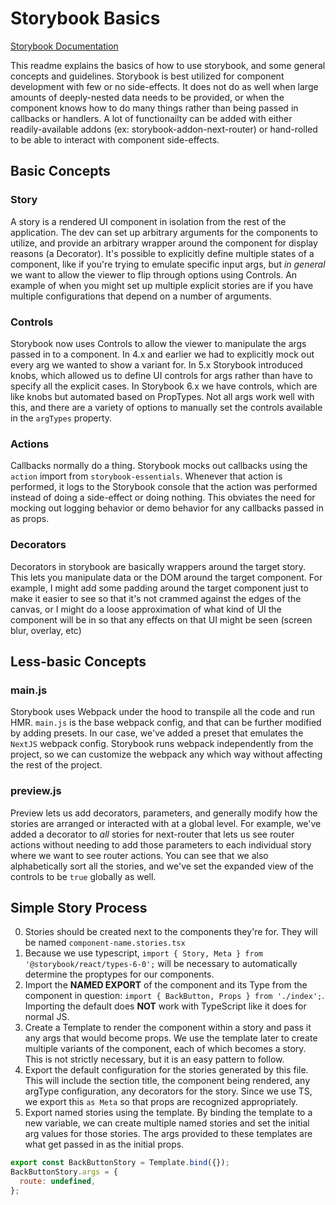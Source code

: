   # Storybook Basics
[Storybook Documentation](https://storybook.js.org/docs/react/get-started/introduction)

This readme explains the basics of how to use storybook, and some general concepts and guidelines. Storybook is best utilized for component development with few or no side-effects. It does not do as well when large amounts of deeply-nested data needs to be provided, or when the component knows how to do many things rather than being passed in callbacks or handlers. A lot of functionailty can be added with either readily-available addons (ex: storybook-addon-next-router) or hand-rolled to be able to interact with component side-effects.

## Basic Concepts
### Story
A story is a rendered UI component in isolation from the rest of the application. The dev can set up arbitrary arguments for the components to utilize, and provide an arbitrary wrapper around the component for display reasons (a Decorator). It's possible to explicitly define multiple states of a component, like if you're trying to emulate specific input args, but _in general_ we want to allow the viewer to flip through options using Controls. An example of when you might set up multiple explicit stories are if you have multiple configurations that depend on a number of arguments.

### Controls
Storybook now uses Controls to allow the viewer to manipulate the args passed in to a component. In 4.x and earlier we had to explicitly mock out every arg we wanted to show a variant for. In 5.x Storybook introduced knobs, which allowed us to define UI controls for args rather than have to specify all the explicit cases. In Storybook 6.x we have controls, which are like knobs but automated based on PropTypes. Not all args work well with this, and there are a variety of options to manually set the controls available in the `argTypes` property.

### Actions
Callbacks normally do a thing. Storybook mocks out callbacks using the `action` import from `storybook-essentials`. Whenever that action is performed, it logs to the Storybook console that the action was performed instead of doing a side-effect or doing nothing. This obviates the need for mocking out logging behavior or demo behavior for any callbacks passed in as props.

### Decorators
Decorators in storybook are basically wrappers around the target story. This lets you manipulate data or the DOM around the target component. For example, I might add some padding around the target component just to make it easier to see so that it's not crammed against the edges of the canvas, or I might do a loose approximation of what kind of UI the component will be in so that any effects on that UI might be seen (screen blur, overlay, etc)

## Less-basic Concepts
### main.js
Storybook uses Webpack under the hood to transpile all the code and run HMR. `main.js` is the base webpack config, and that can be further modified by adding presets. In our case, we've added a preset that emulates the `NextJS` webpack config. Storybook runs webpack independently from the project, so we can customize the webpack any which way without affecting the rest of the project.

### preview.js
Preview lets us add decorators, parameters, and generally modify how the stories are arranged or interacted with at a global level. For example, we've added a decorator to _all_ stories for next-router that lets us see router actions without needing to add those parameters to each individual story where we want to see router actions. You can see that we also alphabetically sort all the stories, and we've set the expanded view of the controls to be `true` globally as well.

## Simple Story Process
0. Stories should be created next to the components they're for. They will be named `component-name.stories.tsx`
1. Because we use typescript, `import { Story, Meta } from '@storybook/react/types-6-0';` will be necessary to automatically determine the proptypes for our components.
2. Import the **NAMED EXPORT** of the component and its Type from the component in question: `import { BackButton, Props } from './index';`. Importing the default does **NOT** work with TypeScript like it does for normal JS.
3. Create a Template to render the component within a story and pass it any args that would become props. We use the template later to create multiple variants of the component, each of which becomes a story. This is not strictly necessary, but it is an easy pattern to follow.
4. Export the default configuration for the stories generated by this file. This will include the section title, the component being rendered, any argType configuration, any decorators for the story. Since we use TS, we export this `as Meta` so that props are recognized appropriately.
5. Export named stories using the template. By binding the template to a new variable, we can create multiple named stories and set the initial arg values for those stories. The args provided to these templates are what get passed in as the initial props.

```javascript
export const BackButtonStory = Template.bind({});
BackButtonStory.args = {
  route: undefined,
};
```